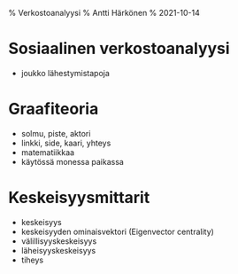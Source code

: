% Verkostoanalyysi
% Antti Härkönen
% 2021-10-14

# Sosiaalinen verkostoanalyysi

- joukko lähestymistapoja

# Graafiteoria

- solmu, piste, aktori
- linkki, side, kaari, yhteys
- matematiikkaa
- käytössä monessa paikassa

# Keskeisyysmittarit

- keskeisyys
- keskeisyyden ominaisvektori (Eigenvector centrality)
- välillisyyskeskeisyys
- läheisyyskeskeisyys
- tiheys
